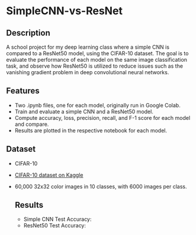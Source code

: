 # SimpleCNN-vs-ResNet

## Description
A school project for my deep learning class where a simple CNN is compared to a ResNet50 model, using the CIFAR-10 dataset. The goal is to evaluate the performance of each model on the same image classification task, and observe how ResNet50 is utilized to reduce issues such as the vanishing gradient problem in deep convolutional neural networks. 

## Features
- Two .ipynb files, one for each model, originally run in Google Colab. 
- Train and evaluate a simple CNN and a ResNet50 model.
- Compute accuracy, loss, precision, recall, and F-1 score for each model and compare.
- Results are plotted in the respective notebook for each model. 

## Dataset
- CIFAR-10
- [CIFAR-10 dataset on Kaggle](https://www.cs.toronto.edu/~kriz/cifar.html)
- 60,000 32x32 color images in 10 classes, with 6000 images per class.

  ## Results
  - Simple CNN Test Accuracy:
  - ResNet50 Test Accuracy: 
